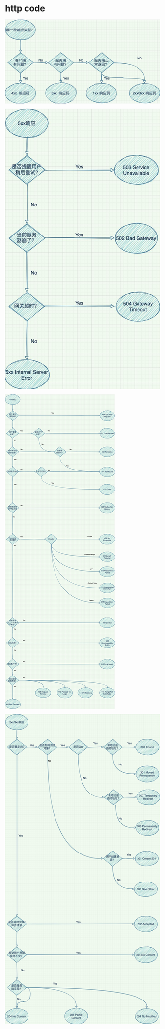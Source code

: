 # http code

![企业微信截图_2fc68275-b66b-49c6-af0e-d44c8b169e19](./../img/企业微信截图_2fc68275-b66b-49c6-af0e-d44c8b169e19.png)

![企业微信截图_4e632e83-9368-4529-99dd-af90ba936158](./../img/企业微信截图_4e632e83-9368-4529-99dd-af90ba936158.png)

![企业微信截图_008dc378-fca1-47f0-adbd-726a82fd92f8](./../img/企业微信截图_008dc378-fca1-47f0-adbd-726a82fd92f8.png)

![企业微信截图_9f903c3a-a05a-4879-942e-1203c453fe13](./../img/企业微信截图_9f903c3a-a05a-4879-942e-1203c453fe13.png)